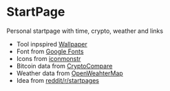 # StartPage
Personal startpage with time, crypto, weather and links

- Tool inpspired [Wallpaper](https://proxy.duckduckgo.com/iu/?u=http%3A%2F%2Fgetwallpapers.com%2Fwallpaper%2Ffull%2F7%2F3%2F5%2F39826.jpg&f=1)
- Font from [Google Fonts](https://fonts.google.com/specimen/IBM+Plex+Sans)
- Icons from [iconmonstr](https://iconmonstr.com/)
- Bitcoin data from [CryptoCompare](https://www.cryptocompare.com/)
- Weather data from [OpenWeahterMap](https://openweathermap.org/)
- Idea from [reddit/r/startpages](https://www.reddit.com/r/startpages/)
